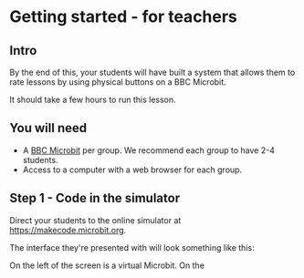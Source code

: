 # Getting started - for teachers

## Intro

By the end of this, your students will have built a system that allows them
to rate lessons by using physical buttons on a BBC Microbit.

It should take a few hours to run this lesson.

## You will need

* A [BBC Microbit](http://microbit.org/) per group. We recommend each group to have 2-4
students.
* Access to a computer with a web browser for each group.

## Step 1 - Code in the simulator

Direct your students to the online simulator at https://makecode.microbit.org.

The interface they're presented with will look something like this:



On the left of the screen is a virtual Microbit. On the
